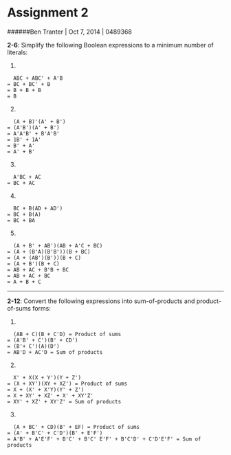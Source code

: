 Assignment 2
============

######Ben Tranter | Oct 7, 2014 | 0489368

**2-6**: Simplify the following Boolean expressions to a minimum number of literals:

1.
```
  ABC + ABC' + A'B
= BC + BC' + B
= B + B + B
= B
```

2.
```
  (A + B)'(A' + B')
= (A'B')(A' + B')
= A'A'B' + B'A'B'
= 1B' + 1A'
= B' + A'
= A' + B'
```

3.
```
  A'BC + AC
= BC + AC
```

4.
```
  BC + B(AD + AD')
= BC + B(A)
= BC + BA
```

5.
```
  (A + B' + AB')(AB + A'C + BC)
= (A + (B'A)(B'B'))(B + BC)
= (A + (AB')(B'))(B + C)
= (A + B')(B + C)
= AB + AC + B'B + BC
= AB + AC + BC
= A + B + C
```
---

**2-12**: Convert the following expressions into sum-of-products and product-of-sums forms:

1.
```
  (AB + C)(B + C'D) = Product of sums
= (A'B' + C')(B' + CD')
= (B'+ C')(A)(D')
= AB'D + AC'D = Sum of products
```

2.
```
  X' + X(X + Y')(Y + Z')
= (X + XY')(XY + XZ') = Product of sums
= X + (X' + X'Y)(Y' + Z')
= X + XY' + XZ' + X' + XY'Z'
= XY' + XZ' + XY'Z' = Sum of products
```

3.
```
  (A + BC' + CD)(B' + EF) = Product of sums
= (A' + B'C' + C'D')(B' + E'F')
= A'B' + A'E'F' + B'C' + B'C' E'F' + B'C'D' + C'D'E'F' = Sum of products
```
